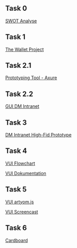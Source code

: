 ## Task 0

[SWOT Analyse](https://danielkuner.github.io/IFD-WiSe20-21/task0/task0.html)

## Task 1

[The Wallet Project](https://danielkuner.github.io/IFD-WiSe20-21/task1/wallet.pdf)

## Task 2.1

[Prototyping Tool - Axure](https://danielkuner.github.io/IFD-WiSe20-21/task2.1/task2.md)

## Task 2.2

[GUI DM Intranet](https://danielkuner.github.io/IFD-WiSe20-21/task2.2/task2.pdf)

## Task 3

[DM Intranet High-Fid Prototype](https://danielkuner.github.io/IFD-WiSe20-21/task3/dashboard.html)

## Task 4

[VUI Flowchart](https://danielkuner.github.io/IFD-WiSe20-21/task4/vui.pdf)

[VUI Dokumentation](https://danielkuner.github.io/IFD-WiSe20-21/task4/dokumentation.pdf)

## Task 5

<a href="https://www.hs-furtwangen.de/~kunerdan/ifd/playground-artyom.html" target="_blank">VUI artyom.js</a>

<a href="https://danielkuner.github.io/IFD-WiSe20-21/task5/vui.mp4" target="_blank">VUI Screencast</a>

## Task 6

<a href="https://danielkuner.github.io/IFD-WiSe20-21/task6/cardboard.mp4" target="_blank">Cardboard</a>